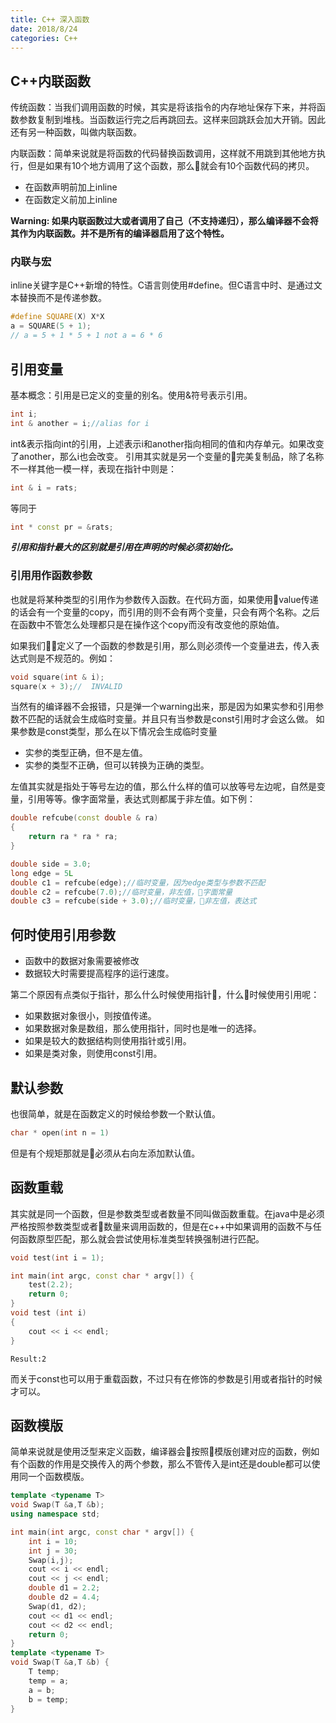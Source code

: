```yaml
---
title: C++ 深入函数
date: 2018/8/24
categories: C++
---
```

## C++内联函数
传统函数：当我们调用函数的时候，其实是将该指令的内存地址保存下来，并将函数参数复制到堆栈。当函数运行完之后再跳回去。这样来回跳跃会加大开销。因此还有另一种函数，叫做内联函数。

内联函数：简单来说就是将函数的代码替换函数调用，这样就不用跳到其他地方执行，但是如果有10个地方调用了这个函数，那么就会有10个函数代码的拷贝。
* 在函数声明前加上inline
* 在函数定义前加上inline

**Warning: 如果内联函数过大或者调用了自己（不支持递归），那么编译器不会将其作为内联函数。并不是所有的编译器启用了这个特性。**

### 内联与宏
inline关键字是C++新增的特性。C语言则使用#define。但C语言中时、是通过文本替换而不是传递参数。
```c++
#define SQUARE(X) X*X
a = SQUARE(5 + 1); 
// a = 5 + 1 * 5 + 1 not a = 6 * 6
```

## 引用变量
基本概念：引用是已定义的变量的别名。使用&符号表示引用。
```c++
int i;
int & another = i;//alias for i
```
int&表示指向int的引用，上述表示i和another指向相同的值和内存单元。如果改变了another，那么i也会改变。
引用其实就是另一个变量的完美复制品，除了名称不一样其他一模一样，表现在指针中则是：
```c++
int & i = rats;
```
等同于
```c++
int * const pr = &rats;
```

_**引用和指针最大的区别就是引用在声明的时候必须初始化。**_

### 引用用作函数参数
也就是将某种类型的引用作为参数传入函数。在代码方面，如果使用value传递的话会有一个变量的copy，而引用的则不会有两个变量，只会有两个名称。之后在函数中不管怎么处理都只是在操作这个copy而没有改变他的原始值。

如果我们定义了一个函数的参数是引用，那么则必须传一个变量进去，传入表达式则是不规范的。例如：
```c++
void square(int & i);
square(x + 3);//  INVALID
```
当然有的编译器不会报错，只是弹一个warning出来，那是因为如果实参和引用参数不匹配的话就会生成临时变量。并且只有当参数是const引用时才会这么做。
如果参数是const类型，那么在以下情况会生成临时变量
* 实参的类型正确，但不是左值。
* 实参的类型不正确，但可以转换为正确的类型。
  
左值其实就是指处于等号左边的值，那么什么样的值可以放等号左边呢，自然是变量，引用等等。像字面常量，表达式则都属于非左值。如下例：
```c++
double refcube(const double & ra)
{
    return ra * ra * ra;
}
```
```c++
double side = 3.0;
long edge = 5L
double c1 = refcube(edge);//临时变量，因为edge类型与参数不匹配
double c2 = refcube(7.0);//临时变量，非左值，字面常量
double c3 = refcube(side + 3.0);//临时变量，非左值，表达式
```
## 何时使用引用参数
* 函数中的数据对象需要被修改
* 数据较大时需要提高程序的运行速度。

第二个原因有点类似于指针，那么什么时候使用指针，什么时候使用引用呢：
* 如果数据对象很小，则按值传递。
* 如果数据对象是数组，那么使用指针，同时也是唯一的选择。
* 如果是较大的数据结构则使用指针或引用。
* 如果是类对象，则使用const引用。

## 默认参数
也很简单，就是在函数定义的时候给参数一个默认值。
```c++
char * open(int n = 1)
```
但是有个规矩那就是必须从右向左添加默认值。

## 函数重载
其实就是同一个函数，但是参数类型或者数量不同叫做函数重载。在java中是必须严格按照参数类型或者数量来调用函数的，但是在c++中如果调用的函数不与任何函数原型匹配，那么就会尝试使用标准类型转换强制进行匹配。
```c++
void test(int i = 1);

int main(int argc, const char * argv[]) {
    test(2.2);
    return 0;
}
void test (int i)
{
    cout << i << endl;
}
```
```
Result:2
```
而关于const也可以用于重载函数，不过只有在修饰的参数是引用或者指针的时候才可以。

## 函数模版
简单来说就是使用泛型来定义函数，编译器会按照模版创建对应的函数，例如有个函数的作用是交换传入的两个参数，那么不管传入是int还是double都可以使用同一个函数模版。
```c++
template <typename T>
void Swap(T &a,T &b);
using namespace std;

int main(int argc, const char * argv[]) {
    int i = 10;
    int j = 30;
    Swap(i,j);
    cout << i << endl;
    cout << j << endl;
    double d1 = 2.2;
    double d2 = 4.4;
    Swap(d1, d2);
    cout << d1 << endl;
    cout << d2 << endl;
    return 0;
}
template <typename T>
void Swap(T &a,T &b) {
    T temp;
    temp = a;
    a = b;
    b = temp;
}
```


